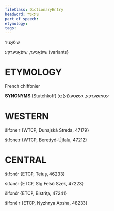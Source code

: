 ```yaml
---
fileClass: DictionaryEntry
headword: שיפֿאָניר
part_of_speech: 
etymology: 
tags: 
---
```

שיפֿאָניר

שיפֿאָניער, שיפֿאָניערקע {variants}

ETYMOLOGY
===========
French chiffonier

𝐒𝐘𝐍𝐎𝐍𝐘𝐌𝐒 {Stutchkoff}
עטאַזשערקע, געשטעל(ע)כל

WESTERN
========

šifɔneˑr {WTCP, Dunajská Streda, 47179}

šɩfɔneːr {WTCP, Berettyó-Újfalu, 47212}

CENTRAL
========

šɩfɔnɛ́r {ETCP, Teiuș, 46233}

šɩfənɛ́r {ETCP, Sîg Felső Szek, 47223}

šifɔnɛ́r {ETCP, Bistriţa, 47241}

šifɔnéˑr {ETCP, Nyzhnya Apsha, 48233}
